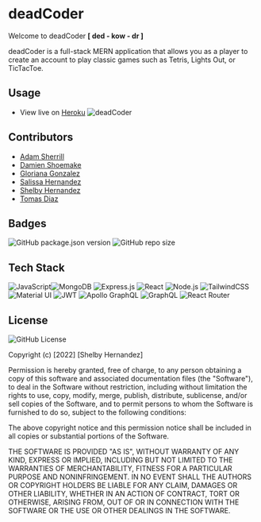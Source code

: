 # deadCoder

Welcome to deadCoder **[ ded - kow - dr ]**

deadCoder is a full-stack MERN application that allows you as a player to create an account to play classic games such as Tetris, Lights Out, or TicTacToe.

## Usage

- View live on [Heroku](https://deadcoder-db1047388a9e.herokuapp.com/)
![deadCoder](/client/src/assets/Demo/demo.png)


## Contributors

- [Adam Sherrill](https://github.com/ajsherrill2)
- [Damien Shoemake](https://github.com/Damien-Shoemake)
- [Gloriana Gonzalez](https://github.com/ggggglo)
- [Salissa Hernandez](https://github.com/Salissa4)
- [Shelby Hernandez](https://github.com/Shernandez927)
- [Tomas Diaz](https://github.com/tomasdiaz83)

## Badges

![GitHub package.json version](https://img.shields.io/github/package-json/v/shernandez927/deadcoder_?style=for-the-badge) ![GitHub repo size](https://img.shields.io/github/repo-size/shernandez927/deadcoder_?style=for-the-badge)

## Tech Stack

 ![JavaScript](https://img.shields.io/badge/JavaScript-323330?style=for-the-badge&logo=javascript&logoColor=F7DF1E)![MongoDB](https://img.shields.io/badge/MongoDB-4EA94B?style=for-the-badge&logo=mongodb&logoColor=white) ![Express.js](https://img.shields.io/badge/Express%20js-000000?style=for-the-badge&logo=express&logoColor=white) ![React](https://img.shields.io/badge/React-20232A?style=for-the-badge&logo=react&logoColor=61DAFB) ![Node.js](https://img.shields.io/badge/Node%20js-339933?style=for-the-badge&logo=nodedotjs&logoColor=white) ![TailwindCSS](https://img.shields.io/badge/Tailwind_CSS-38B2AC?style=for-the-badge&logo=tailwind-css&logoColor=white) ![Material UI](https://img.shields.io/badge/Material%20UI-007FFF?style=for-the-badge&logo=mui&logoColor=white) ![JWT](https://img.shields.io/badge/JWT-000000?style=for-the-badge&logo=JSON%20web%20tokens&logoColor=white) ![Apollo GraphQL](https://img.shields.io/badge/Apollo%20GraphQL-311C87?&style=for-the-badge&logo=Apollo%20GraphQL&logoColor=white) ![GraphQL](https://img.shields.io/badge/GraphQl-E10098?style=for-the-badge&logo=graphql&logoColor=white) ![React Router](https://img.shields.io/badge/React_Router-CA4245?style=for-the-badge&logo=react-router&logoColor=white)

## License

![GitHub License](https://img.shields.io/github/license/shernandez927/deadcoder_?style=for-the-badge) 

Copyright (c) [2022] [Shelby Hernandez]

Permission is hereby granted, free of charge, to any person obtaining a copy
of this software and associated documentation files (the "Software"), to deal
in the Software without restriction, including without limitation the rights
to use, copy, modify, merge, publish, distribute, sublicense, and/or sell
copies of the Software, and to permit persons to whom the Software is
furnished to do so, subject to the following conditions:

The above copyright notice and this permission notice shall be included in all
copies or substantial portions of the Software.

THE SOFTWARE IS PROVIDED "AS IS", WITHOUT WARRANTY OF ANY KIND, EXPRESS OR
IMPLIED, INCLUDING BUT NOT LIMITED TO THE WARRANTIES OF MERCHANTABILITY,
FITNESS FOR A PARTICULAR PURPOSE AND NONINFRINGEMENT. IN NO EVENT SHALL THE
AUTHORS OR COPYRIGHT HOLDERS BE LIABLE FOR ANY CLAIM, DAMAGES OR OTHER
LIABILITY, WHETHER IN AN ACTION OF CONTRACT, TORT OR OTHERWISE, ARISING FROM,
OUT OF OR IN CONNECTION WITH THE SOFTWARE OR THE USE OR OTHER DEALINGS IN THE
SOFTWARE.


